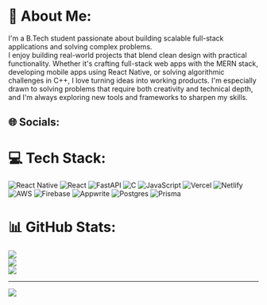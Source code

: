 # 💫 About Me:
I'm a B.Tech student passionate about building scalable full-stack applications and solving complex problems. <br>I enjoy building real-world projects that blend clean design with practical functionality. Whether it's crafting full-stack web apps with the MERN stack, developing mobile apps using React Native, or solving algorithmic challenges in C++, I love turning ideas into working products. I'm especially drawn to solving problems that require both creativity and technical depth, and I'm always exploring new tools and frameworks to sharpen my skills.


## 🌐 Socials:

# 💻 Tech Stack:
![React Native](https://img.shields.io/badge/react_native-%2320232a.svg?style=for-the-badge&logo=react&logoColor=%2361DAFB) ![React](https://img.shields.io/badge/react-%2320232a.svg?style=for-the-badge&logo=react&logoColor=%2361DAFB) ![FastAPI](https://img.shields.io/badge/FastAPI-005571?style=for-the-badge&logo=fastapi) ![C](https://img.shields.io/badge/c-%2300599C.svg?style=for-the-badge&logo=c&logoColor=white) ![JavaScript](https://img.shields.io/badge/javascript-%23323330.svg?style=for-the-badge&logo=javascript&logoColor=%23F7DF1E) ![Vercel](https://img.shields.io/badge/vercel-%23000000.svg?style=for-the-badge&logo=vercel&logoColor=white) ![Netlify](https://img.shields.io/badge/netlify-%23000000.svg?style=for-the-badge&logo=netlify&logoColor=#00C7B7) ![AWS](https://img.shields.io/badge/AWS-%23FF9900.svg?style=for-the-badge&logo=amazon-aws&logoColor=white) ![Firebase](https://img.shields.io/badge/firebase-a08021?style=for-the-badge&logo=firebase&logoColor=ffcd34) ![Appwrite](https://img.shields.io/badge/Appwrite-%23FD366E.svg?style=for-the-badge&logo=appwrite&logoColor=white) ![Postgres](https://img.shields.io/badge/postgres-%23316192.svg?style=for-the-badge&logo=postgresql&logoColor=white) ![Prisma](https://img.shields.io/badge/Prisma-3982CE?style=for-the-badge&logo=Prisma&logoColor=white)
# 📊 GitHub Stats:
![](https://github-readme-stats.vercel.app/api?username=anshul202&theme=dark&hide_border=false&include_all_commits=true&count_private=true)<br/>
![](https://nirzak-streak-stats.vercel.app/?user=anshul202&theme=dark&hide_border=false)<br/>
![](https://github-readme-stats.vercel.app/api/top-langs/?username=anshul202&theme=dark&hide_border=false&include_all_commits=true&count_private=true&layout=compact)

---
[![](https://visitcount.itsvg.in/api?id=anshul202&icon=0&color=0)](https://visitcount.itsvg.in)

<!-- Proudly created with GPRM ( https://gprm.itsvg.in ) -->
